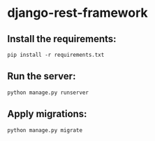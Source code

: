 # django-rest-framework

## Install the requirements:
```pip install -r requirements.txt```

## Run the server:
 ```python manage.py runserver```
 
 ## Apply migrations:
 ```python manage.py migrate```
